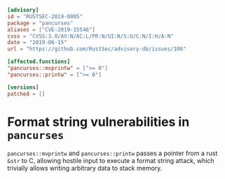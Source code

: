 ```toml
[advisory]
id = "RUSTSEC-2019-0005"
package = "pancurses"
aliases = ["CVE-2019-15546"]
cvss = "CVSS:3.0/AV:N/AC:L/PR:N/UI:N/S:U/C:N/I:H/A:N"
date = "2019-06-15"
url = "https://github.com/RustSec/advisory-db/issues/106"

[affected.functions]
"pancurses::mvprintw" = [">= 0"]
"pancurses::printw" = [">= 0"]

[versions]
patched = []
```

# Format string vulnerabilities in `pancurses`

`pancurses::mvprintw` and `pancurses::printw` passes a pointer from a rust `&str` to C,
allowing hostile input to execute a format string attack, which trivially allows writing
arbitrary data to stack memory.
